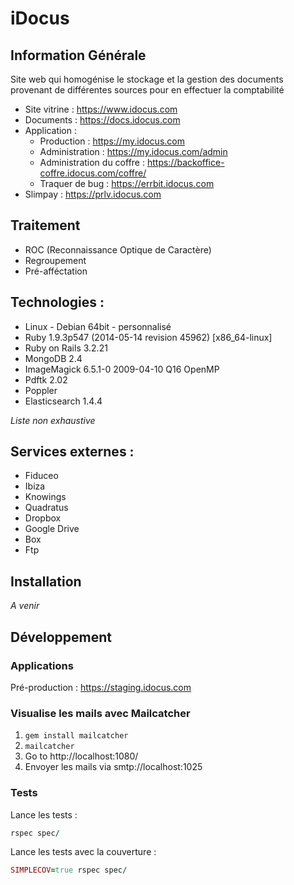 # iDocus

## Information Générale
Site web qui homogénise le stockage et la gestion des documents provenant de différentes sources pour en effectuer la comptabilité

* Site vitrine : https://www.idocus.com
* Documents : https://docs.idocus.com
* Application :
  - Production : https://my.idocus.com
  - Administration : https://my.idocus.com/admin
  - Administration du coffre : https://backoffice-coffre.idocus.com/coffre/
  - Traquer de bug : https://errbit.idocus.com
* Slimpay : https://prlv.idocus.com

## Traitement
- ROC (Reconnaissance Optique de Caractère)
- Regroupement
- Pré-afféctation

## Technologies :
- Linux - Debian 64bit - personnalisé
- Ruby 1.9.3p547 (2014-05-14 revision 45962) [x86_64-linux]
- Ruby on Rails 3.2.21
- MongoDB 2.4
- ImageMagick 6.5.1-0 2009-04-10 Q16 OpenMP
- Pdftk 2.02
- Poppler
- Elasticsearch 1.4.4

*Liste non exhaustive*

## Services externes :
* Fiduceo
* Ibiza
* Knowings
* Quadratus
* Dropbox
* Google Drive
* Box
* Ftp

## Installation
*A venir*

## Développement

### Applications
Pré-production : https://staging.idocus.com

### Visualise les mails avec Mailcatcher
1. `gem install mailcatcher`
2. `mailcatcher`
3. Go to http://localhost:1080/
4. Envoyer les mails via smtp://localhost:1025

### Tests
Lance les tests :
```ruby
rspec spec/
```
Lance les tests avec la couverture :
```ruby
SIMPLECOV=true rspec spec/
```

